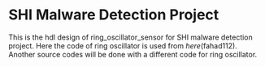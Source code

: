 # SHI Malware Detection Project  
This is the hdl design of ring_oscillator_sensor for SHI malware detection project. Here the code of ring oscillator is used from *here*(fahad112).
Another source codes will be done with a different code for ring oscillator.
